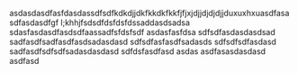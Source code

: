 asdasdasdfasfdasdassdfsdfkdkdjjdkfkkdkfkkfjfjxjdjjdjdjdjjduxuxhxuasdfasasdfasdasdfgf l;khhjfsdsdfdsfdsfdssaddasdsadsa
sdasfasdasdfasdsdfaassadfsfdsfsdf
asdasfasfdsa
sdfsdfasdasdasdsad
sadfasdfsadfasdfasdsadasdasd
sdfsdfasfasdfsadasds
sdfsdfsdfasdasd
sadfasdfsdfsdfsadasdasdasd
sdfdsfasdfasd
asdas
asdfasasdasdasd
asdfasd

